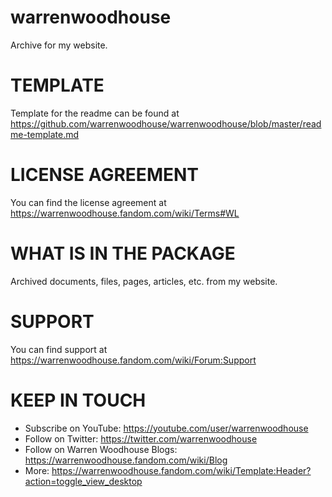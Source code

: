 # warrenwoodhouse
Archive for my website.

# TEMPLATE
Template for the readme can be found at https://github.com/warrenwoodhouse/warrenwoodhouse/blob/master/readme-template.md

# LICENSE AGREEMENT
You can find the license agreement at https://warrenwoodhouse.fandom.com/wiki/Terms#WL

# WHAT IS IN THE PACKAGE
Archived documents, files, pages, articles, etc. from my website.

# SUPPORT
You can find support at https://warrenwoodhouse.fandom.com/wiki/Forum:Support

# KEEP IN TOUCH
* Subscribe on YouTube: https://youtube.com/user/warrenwoodhouse
* Follow on Twitter: https://twitter.com/warrenwoodhouse
* Follow on Warren Woodhouse Blogs: https://warrenwoodhouse.fandom.com/wiki/Blog
* More: https://warrenwoodhouse.fandom.com/wiki/Template:Header?action=toggle_view_desktop
